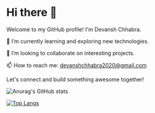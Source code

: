 # Hi there 👋

Welcome to my GitHub profile! I'm Devansh Chhabra.

🌱 I’m currently learning and exploring new technologies.

👯 I’m looking to collaborate on interesting projects.

📫 How to reach me: [devanshchhabra2020@gmail.com](mailto:devanshchhabra2020@gmail.com)

Let's connect and build something awesome together!

![Anurag's GitHub stats](https://github-readme-stats.vercel.app/api?username=DevanshChhabra&show_icons=true&theme=radical)

[![Top Langs](https://github-readme-stats.vercel.app/api/top-langs/?username=DevanshChhabra)](https://github.com/anuraghazra/github-readme-stats)
<!---
